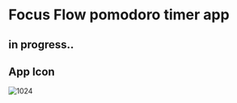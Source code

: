 # Focus Flow pomodoro timer app

## in progress..

## App Icon
![1024](https://github.com/mukkatay/UIKit-Projects/assets/74911760/c8390aaa-4e3b-4786-ba33-150e7dce5101)

